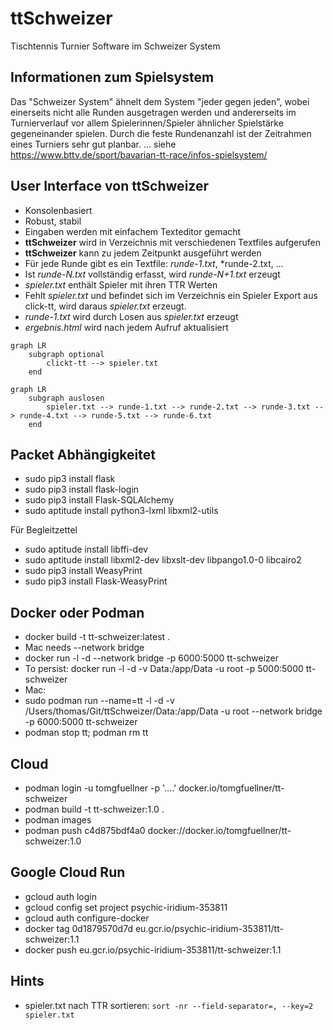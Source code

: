 # ttSchweizer
Tischtennis Turnier Software im Schweizer System

## Informationen zum Spielsystem

Das "Schweizer System" ähnelt dem System "jeder gegen jeden", wobei einerseits nicht alle Runden ausgetragen werden und andererseits im Turnierverlauf vor allem Spielerinnen/Spieler ähnlicher Spielstärke gegeneinander spielen.
Durch die feste Rundenanzahl ist der Zeitrahmen eines Turniers sehr gut planbar.
... siehe https://www.bttv.de/sport/bavarian-tt-race/infos-spielsystem/

## User Interface von **ttSchweizer**

* Konsolenbasiert
* Robust, stabil
* Eingaben werden mit einfachem Texteditor gemacht
* **ttSchweizer** wird in Verzeichnis mit verschiedenen Textfiles aufgerufen
* **ttSchweizer** kann zu jedem Zeitpunkt ausgeführt werden
* Für jede Runde gibt es ein Textfile: *runde-1.txt*, *runde-2.txt, ...
* Ist *runde-N.txt* vollständig erfasst, wird *runde-N+1.txt* erzeugt
* *spieler.txt* enthält Spieler mit ihren TTR Werten
* Fehlt *spieler.txt* und befindet sich im Verzeichnis ein Spieler Export aus click-tt, wird daraus *spieler.txt* erzeugt.
* *runde-1.txt* wird durch Losen aus *spieler.txt* erzeugt
* *ergebnis.html* wird nach jedem Aufruf aktualisiert

```mermaid
graph LR
    subgraph optional
        clickt-tt --> spieler.txt
    end
```
```mermaid
graph LR
    subgraph auslosen
        spieler.txt --> runde-1.txt --> runde-2.txt --> runde-3.txt --> runde-4.txt --> runde-5.txt --> runde-6.txt
    end
```
## Packet Abhängigkeitet

* sudo pip3 install flask
* sudo pip3 install flask-login
* sudo pip3 install Flask-SQLAlchemy
* sudo aptitude install python3-lxml libxml2-utils

Für Begleitzettel
* sudo aptitude install libffi-dev
* sudo aptitude install libxml2-dev libxslt-dev libpango1.0-0 libcairo2
* sudo pip3 install WeasyPrint
* sudo pip3 install Flask-WeasyPrint

## Docker oder Podman

* docker build -t tt-schweizer:latest .
* Mac needs --network bridge 
* docker run -l -d --network bridge -p 6000:5000 tt-schweizer
* To persist: docker run -l -d -v Data:/app/Data -u root -p 5000:5000 tt-schweizer
* Mac:
* sudo podman run --name=tt -l -d -v /Users/thomas/Git/ttSchweizer/Data:/app/Data -u root --network bridge -p 6000:5000 tt-schweizer
* podman stop tt; podman rm tt

## Cloud

* podman login -u tomgfuellner -p '....'  docker.io/tomgfuellner/tt-schweizer
* podman build -t tt-schweizer:1.0 .
* podman images
* podman push c4d875bdf4a0 docker://docker.io/tomgfuellner/tt-schweizer:1.0

## Google Cloud Run

* gcloud auth login
* gcloud config set project psychic-iridium-353811
* gcloud auth configure-docker
* docker tag 0d1879570d7d eu.gcr.io/psychic-iridium-353811/tt-schweizer:1.1
* docker push eu.gcr.io/psychic-iridium-353811/tt-schweizer:1.1


## Hints

* spieler.txt nach TTR sortieren: `sort -nr --field-separator=, --key=2 spieler.txt`
